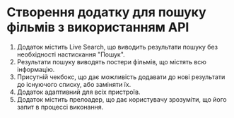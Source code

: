 # Створення додатку для пошуку фільмів з використанням API

1. Додаток містить Live Search, що виводить результати пошуку без необхідності настискання "Пошук".
2. Результати пошуку виводять постери фільмів, що містять всю інформацію.
3. Присутній чекбокс, що дає можливість додавати до нові результати до існуючого списку, або заміняти їх.
4. Додаток адаптивний для всіх пристроїв.
5. Додаток містить прелоадер, що дає користувачу зрозуміти, що його запит в процессі виконання.
